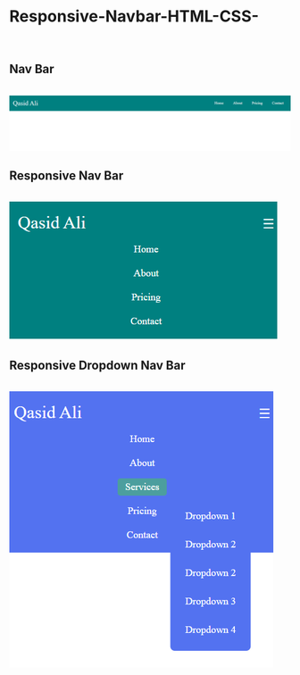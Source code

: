 # Responsive-Navbar-HTML-CSS-
<br/>
<h2> Nav Bar </h2>
<br/>
<img src="nav1.png"/>
<br/>
<h2> Responsive Nav Bar </h2>
<br/>
<img src="nav2.png"/>
<br/>
<h2> Responsive Dropdown Nav Bar </h2>
<br/>
<img src="nav3.png"/>
